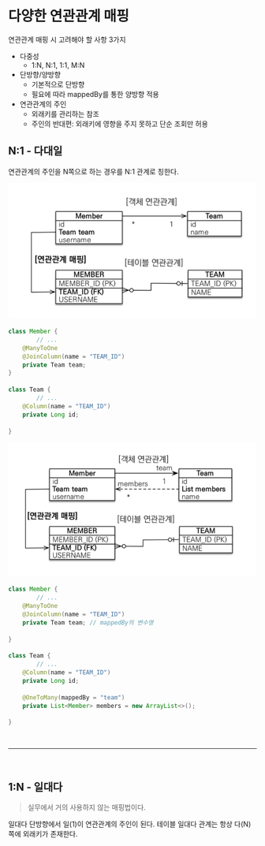 # 다양한 연관관계 매핑

연관관계 매핑 시 고려해야 할 사항 3가지
- 다중성
    - 1:N, N:1, 1:1, M:N
- 단방향/양방향
    - 기본적으로 단방향
    - 필요에 따라 mappedBy를 통한 양방향 적용
- 연관관계의 주인
    - 외래키를 관리하는 참조
    - 주인의 반대편: 외래키에 영향을 주지 못하고 단순 조회만 허용


## N:1 - 다대일
연관관계의 주인을 N쪽으로 하는 경우를 N:1 관계로 칭한다.


<img src="/assets/images/JPA/n_1_relation1.png">

```Java
class Member {
		// ...
	@ManyToOne
	@JoinColumn(name = "TEAM_ID")
	private Team team;
}

class Team {
		// ...
	@Column(name = "TEAM_ID")
	private Long id;

}
```

<img src="/assets/images/JPA/n_1_relation2.png">

```Java
class Member {
		// ...
	@ManyToOne
	@JoinColumn(name = "TEAM_ID")
	private Team team; // mappedBy의 변수명
	
}

class Team {
		// ...
	@Column(name = "TEAM_ID")
	private Long id;

	@OneToMany(mappedBy = "team")
	private List<Member> members = new ArrayList<>();

}
```

<br>

---

<br>

## 1:N - 일대다

> 실무에서 거의 사용하지 않는 매핑법이다.

일대다 단방향에서 일(1)이 연관관계의 주인이 된다. 테이블 일대다 관계는 항상 다(N)쪽에 외래키가 존재한다.
